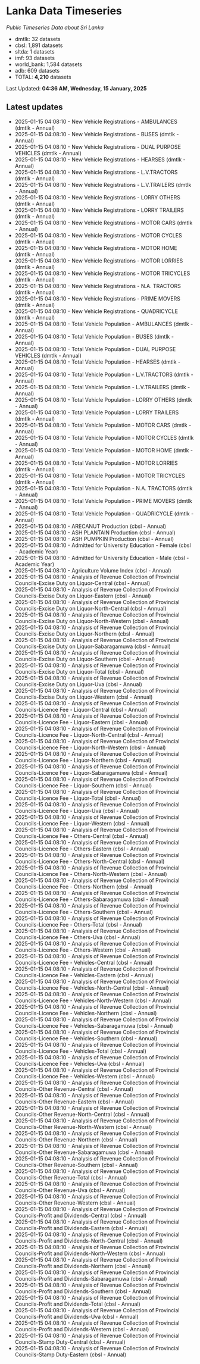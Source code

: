 # Lanka Data Timeseries
*Public Timeseries Data about Sri Lanka*

* dmtlk: 32 datasets
* cbsl: 1,891 datasets
* sltda: 1 datasets
* imf: 93 datasets
* world_bank: 1,584 datasets
* adb: 609 datasets
* TOTAL: **4,210** datasets

Last Updated: **04:36 AM, Wednesday, 15 January, 2025**

## Latest updates

* 2025-01-15 04:08:10 - New Vehicle Registrations - AMBULANCES (dmtlk - Annual)
* 2025-01-15 04:08:10 - New Vehicle Registrations - BUSES (dmtlk - Annual)
* 2025-01-15 04:08:10 - New Vehicle Registrations - DUAL PURPOSE VEHICLES (dmtlk - Annual)
* 2025-01-15 04:08:10 - New Vehicle Registrations - HEARSES (dmtlk - Annual)
* 2025-01-15 04:08:10 - New Vehicle Registrations - L.V.TRACTORS (dmtlk - Annual)
* 2025-01-15 04:08:10 - New Vehicle Registrations - L.V.TRAILERS (dmtlk - Annual)
* 2025-01-15 04:08:10 - New Vehicle Registrations - LORRY OTHERS (dmtlk - Annual)
* 2025-01-15 04:08:10 - New Vehicle Registrations - LORRY TRAILERS (dmtlk - Annual)
* 2025-01-15 04:08:10 - New Vehicle Registrations - MOTOR CARS (dmtlk - Annual)
* 2025-01-15 04:08:10 - New Vehicle Registrations - MOTOR CYCLES (dmtlk - Annual)
* 2025-01-15 04:08:10 - New Vehicle Registrations - MOTOR HOME (dmtlk - Annual)
* 2025-01-15 04:08:10 - New Vehicle Registrations - MOTOR LORRIES (dmtlk - Annual)
* 2025-01-15 04:08:10 - New Vehicle Registrations - MOTOR TRICYCLES (dmtlk - Annual)
* 2025-01-15 04:08:10 - New Vehicle Registrations - N.A. TRACTORS (dmtlk - Annual)
* 2025-01-15 04:08:10 - New Vehicle Registrations - PRIME MOVERS (dmtlk - Annual)
* 2025-01-15 04:08:10 - New Vehicle Registrations - QUADRICYCLE (dmtlk - Annual)
* 2025-01-15 04:08:10 - Total Vehicle Population - AMBULANCES (dmtlk - Annual)
* 2025-01-15 04:08:10 - Total Vehicle Population - BUSES (dmtlk - Annual)
* 2025-01-15 04:08:10 - Total Vehicle Population - DUAL PURPOSE VEHICLES (dmtlk - Annual)
* 2025-01-15 04:08:10 - Total Vehicle Population - HEARSES (dmtlk - Annual)
* 2025-01-15 04:08:10 - Total Vehicle Population - L.V.TRACTORS (dmtlk - Annual)
* 2025-01-15 04:08:10 - Total Vehicle Population - L.V.TRAILERS (dmtlk - Annual)
* 2025-01-15 04:08:10 - Total Vehicle Population - LORRY OTHERS (dmtlk - Annual)
* 2025-01-15 04:08:10 - Total Vehicle Population - LORRY TRAILERS (dmtlk - Annual)
* 2025-01-15 04:08:10 - Total Vehicle Population - MOTOR CARS (dmtlk - Annual)
* 2025-01-15 04:08:10 - Total Vehicle Population - MOTOR CYCLES (dmtlk - Annual)
* 2025-01-15 04:08:10 - Total Vehicle Population - MOTOR HOME (dmtlk - Annual)
* 2025-01-15 04:08:10 - Total Vehicle Population - MOTOR LORRIES (dmtlk - Annual)
* 2025-01-15 04:08:10 - Total Vehicle Population - MOTOR TRICYCLES (dmtlk - Annual)
* 2025-01-15 04:08:10 - Total Vehicle Population - N.A. TRACTORS (dmtlk - Annual)
* 2025-01-15 04:08:10 - Total Vehicle Population - PRIME MOVERS (dmtlk - Annual)
* 2025-01-15 04:08:10 - Total Vehicle Population - QUADRICYCLE (dmtlk - Annual)
* 2025-01-15 04:08:10 - ARECANUT Production (cbsl - Annual)
* 2025-01-15 04:08:10 - ASH PLANTAIN Production (cbsl - Annual)
* 2025-01-15 04:08:10 - ASH PUMPKIN Production (cbsl - Annual)
* 2025-01-15 04:08:10 - Admitted for University Education - Female (cbsl - Academic Year)
* 2025-01-15 04:08:10 - Admitted for University Education - Male (cbsl - Academic Year)
* 2025-01-15 04:08:10 - Agriculture Volume Index (cbsl - Annual)
* 2025-01-15 04:08:10 - Analysis of Revenue Collection of Provincial Councils-Excise Duty on Liquor-Central (cbsl - Annual)
* 2025-01-15 04:08:10 - Analysis of Revenue Collection of Provincial Councils-Excise Duty on Liquor-Eastern (cbsl - Annual)
* 2025-01-15 04:08:10 - Analysis of Revenue Collection of Provincial Councils-Excise Duty on Liquor-North-Central (cbsl - Annual)
* 2025-01-15 04:08:10 - Analysis of Revenue Collection of Provincial Councils-Excise Duty on Liquor-North-Western (cbsl - Annual)
* 2025-01-15 04:08:10 - Analysis of Revenue Collection of Provincial Councils-Excise Duty on Liquor-Northern (cbsl - Annual)
* 2025-01-15 04:08:10 - Analysis of Revenue Collection of Provincial Councils-Excise Duty on Liquor-Sabaragamuwa (cbsl - Annual)
* 2025-01-15 04:08:10 - Analysis of Revenue Collection of Provincial Councils-Excise Duty on Liquor-Southern (cbsl - Annual)
* 2025-01-15 04:08:10 - Analysis of Revenue Collection of Provincial Councils-Excise Duty on Liquor-Total (cbsl - Annual)
* 2025-01-15 04:08:10 - Analysis of Revenue Collection of Provincial Councils-Excise Duty on Liquor-Uva (cbsl - Annual)
* 2025-01-15 04:08:10 - Analysis of Revenue Collection of Provincial Councils-Excise Duty on Liquor-Western (cbsl - Annual)
* 2025-01-15 04:08:10 - Analysis of Revenue Collection of Provincial Councils-Licence Fee - Liquor-Central (cbsl - Annual)
* 2025-01-15 04:08:10 - Analysis of Revenue Collection of Provincial Councils-Licence Fee - Liquor-Eastern (cbsl - Annual)
* 2025-01-15 04:08:10 - Analysis of Revenue Collection of Provincial Councils-Licence Fee - Liquor-North-Central (cbsl - Annual)
* 2025-01-15 04:08:10 - Analysis of Revenue Collection of Provincial Councils-Licence Fee - Liquor-North-Western (cbsl - Annual)
* 2025-01-15 04:08:10 - Analysis of Revenue Collection of Provincial Councils-Licence Fee - Liquor-Northern (cbsl - Annual)
* 2025-01-15 04:08:10 - Analysis of Revenue Collection of Provincial Councils-Licence Fee - Liquor-Sabaragamuwa (cbsl - Annual)
* 2025-01-15 04:08:10 - Analysis of Revenue Collection of Provincial Councils-Licence Fee - Liquor-Southern (cbsl - Annual)
* 2025-01-15 04:08:10 - Analysis of Revenue Collection of Provincial Councils-Licence Fee - Liquor-Total (cbsl - Annual)
* 2025-01-15 04:08:10 - Analysis of Revenue Collection of Provincial Councils-Licence Fee - Liquor-Uva (cbsl - Annual)
* 2025-01-15 04:08:10 - Analysis of Revenue Collection of Provincial Councils-Licence Fee - Liquor-Western (cbsl - Annual)
* 2025-01-15 04:08:10 - Analysis of Revenue Collection of Provincial Councils-Licence Fee - Others-Central (cbsl - Annual)
* 2025-01-15 04:08:10 - Analysis of Revenue Collection of Provincial Councils-Licence Fee - Others-Eastern (cbsl - Annual)
* 2025-01-15 04:08:10 - Analysis of Revenue Collection of Provincial Councils-Licence Fee - Others-North-Central (cbsl - Annual)
* 2025-01-15 04:08:10 - Analysis of Revenue Collection of Provincial Councils-Licence Fee - Others-North-Western (cbsl - Annual)
* 2025-01-15 04:08:10 - Analysis of Revenue Collection of Provincial Councils-Licence Fee - Others-Northern (cbsl - Annual)
* 2025-01-15 04:08:10 - Analysis of Revenue Collection of Provincial Councils-Licence Fee - Others-Sabaragamuwa (cbsl - Annual)
* 2025-01-15 04:08:10 - Analysis of Revenue Collection of Provincial Councils-Licence Fee - Others-Southern (cbsl - Annual)
* 2025-01-15 04:08:10 - Analysis of Revenue Collection of Provincial Councils-Licence Fee - Others-Total (cbsl - Annual)
* 2025-01-15 04:08:10 - Analysis of Revenue Collection of Provincial Councils-Licence Fee - Others-Uva (cbsl - Annual)
* 2025-01-15 04:08:10 - Analysis of Revenue Collection of Provincial Councils-Licence Fee - Others-Western (cbsl - Annual)
* 2025-01-15 04:08:10 - Analysis of Revenue Collection of Provincial Councils-Licence Fee - Vehicles-Central (cbsl - Annual)
* 2025-01-15 04:08:10 - Analysis of Revenue Collection of Provincial Councils-Licence Fee - Vehicles-Eastern (cbsl - Annual)
* 2025-01-15 04:08:10 - Analysis of Revenue Collection of Provincial Councils-Licence Fee - Vehicles-North-Central (cbsl - Annual)
* 2025-01-15 04:08:10 - Analysis of Revenue Collection of Provincial Councils-Licence Fee - Vehicles-North-Western (cbsl - Annual)
* 2025-01-15 04:08:10 - Analysis of Revenue Collection of Provincial Councils-Licence Fee - Vehicles-Northern (cbsl - Annual)
* 2025-01-15 04:08:10 - Analysis of Revenue Collection of Provincial Councils-Licence Fee - Vehicles-Sabaragamuwa (cbsl - Annual)
* 2025-01-15 04:08:10 - Analysis of Revenue Collection of Provincial Councils-Licence Fee - Vehicles-Southern (cbsl - Annual)
* 2025-01-15 04:08:10 - Analysis of Revenue Collection of Provincial Councils-Licence Fee - Vehicles-Total (cbsl - Annual)
* 2025-01-15 04:08:10 - Analysis of Revenue Collection of Provincial Councils-Licence Fee - Vehicles-Uva (cbsl - Annual)
* 2025-01-15 04:08:10 - Analysis of Revenue Collection of Provincial Councils-Licence Fee - Vehicles-Western (cbsl - Annual)
* 2025-01-15 04:08:10 - Analysis of Revenue Collection of Provincial Councils-Other Revenue-Central (cbsl - Annual)
* 2025-01-15 04:08:10 - Analysis of Revenue Collection of Provincial Councils-Other Revenue-Eastern (cbsl - Annual)
* 2025-01-15 04:08:10 - Analysis of Revenue Collection of Provincial Councils-Other Revenue-North-Central (cbsl - Annual)
* 2025-01-15 04:08:10 - Analysis of Revenue Collection of Provincial Councils-Other Revenue-North-Western (cbsl - Annual)
* 2025-01-15 04:08:10 - Analysis of Revenue Collection of Provincial Councils-Other Revenue-Northern (cbsl - Annual)
* 2025-01-15 04:08:10 - Analysis of Revenue Collection of Provincial Councils-Other Revenue-Sabaragamuwa (cbsl - Annual)
* 2025-01-15 04:08:10 - Analysis of Revenue Collection of Provincial Councils-Other Revenue-Southern (cbsl - Annual)
* 2025-01-15 04:08:10 - Analysis of Revenue Collection of Provincial Councils-Other Revenue-Total (cbsl - Annual)
* 2025-01-15 04:08:10 - Analysis of Revenue Collection of Provincial Councils-Other Revenue-Uva (cbsl - Annual)
* 2025-01-15 04:08:10 - Analysis of Revenue Collection of Provincial Councils-Other Revenue-Western (cbsl - Annual)
* 2025-01-15 04:08:10 - Analysis of Revenue Collection of Provincial Councils-Profit and Dividends-Central (cbsl - Annual)
* 2025-01-15 04:08:10 - Analysis of Revenue Collection of Provincial Councils-Profit and Dividends-Eastern (cbsl - Annual)
* 2025-01-15 04:08:10 - Analysis of Revenue Collection of Provincial Councils-Profit and Dividends-North-Central (cbsl - Annual)
* 2025-01-15 04:08:10 - Analysis of Revenue Collection of Provincial Councils-Profit and Dividends-North-Western (cbsl - Annual)
* 2025-01-15 04:08:10 - Analysis of Revenue Collection of Provincial Councils-Profit and Dividends-Northern (cbsl - Annual)
* 2025-01-15 04:08:10 - Analysis of Revenue Collection of Provincial Councils-Profit and Dividends-Sabaragamuwa (cbsl - Annual)
* 2025-01-15 04:08:10 - Analysis of Revenue Collection of Provincial Councils-Profit and Dividends-Southern (cbsl - Annual)
* 2025-01-15 04:08:10 - Analysis of Revenue Collection of Provincial Councils-Profit and Dividends-Total (cbsl - Annual)
* 2025-01-15 04:08:10 - Analysis of Revenue Collection of Provincial Councils-Profit and Dividends-Uva (cbsl - Annual)
* 2025-01-15 04:08:10 - Analysis of Revenue Collection of Provincial Councils-Profit and Dividends-Western (cbsl - Annual)
* 2025-01-15 04:08:10 - Analysis of Revenue Collection of Provincial Councils-Stamp Duty-Central (cbsl - Annual)
* 2025-01-15 04:08:10 - Analysis of Revenue Collection of Provincial Councils-Stamp Duty-Eastern (cbsl - Annual)
